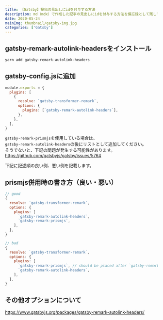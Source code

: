 ```yaml
---
title: 【Gatsby】投稿の見出しにidを付与する方法
description: md（mdx）で作成した記事の見出しにidを付与する方法を備忘録として残しておきます。
date: 2020-05-24
mainImg: thumbnail/gatsby-img.jpg
categories: ['Gatsby']
---
```



## gatsby-remark-autolink-headersをインストール
```javascript
yarn add gatsby-remark-autolink-headers
```

## gatsby-config.jsに追加
```javascript
module.exports = {
  plugins: [
    {
      resolve: `gatsby-transformer-remark`,
      options: {
        plugins: [`gatsby-remark-autolink-headers`],
      },
    },
  ],
}
```

`gatsby-remark-prismjs`を使用している場合は、<br>
`gatsby-remark-autolink-headers`の後にリストとして追加してください。<br>
そうでないと、下記の問題が発生する可能性があります。
<a href="https://github.com/gatsbyjs/gatsby/issues/5764">https://github.com/gatsbyjs/gatsby/issues/5764</a>

下記に記述順の良い例、悪い例を記載します。


## prismjs併用時の書き方（良い・悪い）
```javascript
// good
{
  resolve: `gatsby-transformer-remark`,
  options: {
    plugins: [
      `gatsby-remark-autolink-headers`,
      `gatsby-remark-prismjs`,
    ],
  },
}

// bad
{
  resolve: `gatsby-transformer-remark`,
  options: {
    plugins: [
      `gatsby-remark-prismjs`, // should be placed after `gatsby-remark-autolink-headers`
      `gatsby-remark-autolink-headers`,
    ],
  },
}
```

## その他オプションについて
<a href="https://www.gatsbyjs.org/packages/gatsby-remark-autolink-headers/" target="_blank">https://www.gatsbyjs.org/packages/gatsby-remark-autolink-headers/</a>

